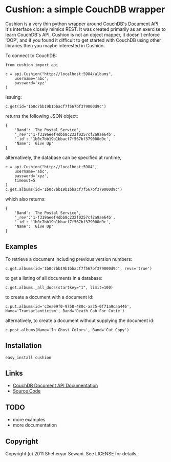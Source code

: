 # Cushion: a simple CouchDB wrapper

Cushion is a very thin python wrapper around [CouchDB's Document API](http://wiki.apache.org/couchdb/HTTP_Document_API). It's interface closely mimics REST.  It was created primarily as an exercise to learn CouchDB's API, Cushion is not an object mapper, it doesn’t enforce ‘OOP’, and if you found it difficult to get started with CouchDB using other libraries then you maybe interested in Cushion.

To connect to CouchDB:

	from cushion import api

    c = api.Cushion("http://localhost:5984/albums",
		username='abc',
		password='xyz'
	)

Issuing:

	c.get(id='1b0c7bb19b1bbacf7f567bf379000d9c')

returns the following JSON object:

    {
		'Band': 'The Postal Service',
		'_rev':'1-f319aeef4dbb8c232f0257cf2a9ae64b',
		'_id': '1b0c7bb19b1bbacf7f567bf379000d9c',
		'Name': 'Give Up'
	}

alternatively, the database can be specified at runtime,

	c = api.Cushion("http://localhost:5984",
		username='abc',
		password='xyz',
		timeout=5
	)
	c.get.albums(id='1b0c7bb19b1bbacf7f567bf379000d9c')

which also returns:

	{
		'Band': 'The Postal Service',
		'_rev':'1-f319aeef4dbb8c232f0257cf2a9ae64b',
		'_id': '1b0c7bb19b1bbacf7f567bf379000d9c',
		'Name': 'Give Up'
	}

## Examples

To retrieve a document including previous version numbers:

	c.get.albums(id='1b0c7bb19b1bbacf7f567bf379000d9c', revs='true')

to get a listing of all documents in a database:

	c.get.albums._all_docs(startkey="1", limit=100)

to create a document with a document id:

	c.put.albums(id='c3ea09f0-9758-480c-aa25-0f71a9caa446', Name='Transatlanticism', Band='Death Cab For Cutie')

alternatively, to create a document without supplying the document id:

	c.post.albums(Name='In Ghost Colors', Band='Cut Copy')


## Installation

    easy_install cushion

## Links

* [CouchDB Document API Documentation](http://wiki.apache.org/couchdb/HTTP_Document_API)
* [Source Code](https://github.com/sheysrebellion/cushion)

## TODO

* more examples
* more documentation

## Copyright

Copyright (c) 2011 Sheheryar Sewani. See LICENSE for details.